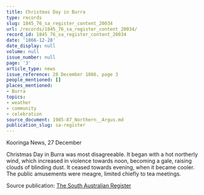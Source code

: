 ```yaml
---
title: Christmas Day in Burra
type: records
slug: 1845_76_sa_register_content_20034
url: /records/1845_76_sa_register_content_20034/
record_id: 1845_76_sa_register_content_20034
date: '1866-12-28'
date_display: null
volume: null
issue_number: null
page: '3'
article_type: news
issue_reference: 28 December 1866, page 3
people_mentioned: []
places_mentioned:
- Burra
topics:
- weather
- community
- celebration
source_document: 1985-87_Northern__Argus.md
publication_slug: sa-register
---
```


Kooringa News, 27 December

Christmas Day in Burra was most disagreeable.  It began with a hot northerly wind, which increased in violence towards noon, becoming a gale, raising clouds of blinding dust.  It ceased towards evening, when it became cooler.  The public amusements were meagre, limited chiefly to tea meetings.

Source publication: [The South Australian Register](/publications/sa-register/)

